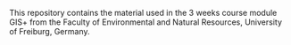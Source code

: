 This repository contains the material used in the 3 weeks course module GIS+ from the Faculty of Environmental and Natural Resources, University of Freiburg, Germany.